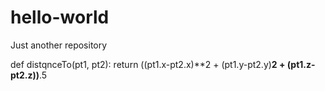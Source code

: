 # hello-world
Just another repository

def distqnceTo(pt1, pt2):
  return ((pt1.x-pt2.x)**2 + (pt1.y-pt2.y)**2 + (pt1.z-pt2.z))**.5
